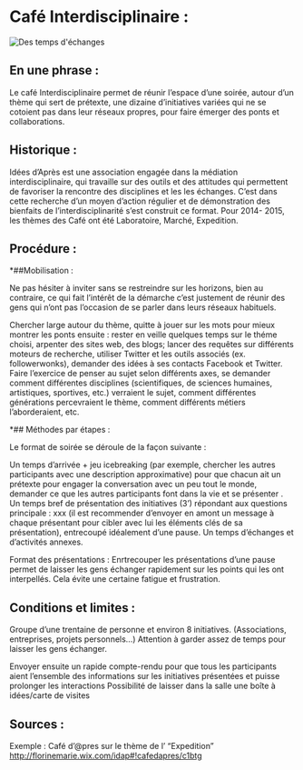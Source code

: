 # Café Interdisciplinaire : 

![Des temps d'échanges](https://static.wixstatic.com/media/b90427_14f7054cd34c40e98adfa9bc6195b1d4.jpg/v1/fill/w_960,h_540,al_c,q_90/b90427_14f7054cd34c40e98adfa9bc6195b1d4.jpg)

## En une phrase :

Le café Interdisciplinaire permet de réunir l’espace d’une soirée, autour d’un thème qui sert de prétexte, une dizaine d’initiatives variées qui ne se cotoient pas dans leur réseaux propres, pour faire émerger des ponts et collaborations.

## Historique :

Idées d’Après est une association engagée dans la médiation interdisciplinaire, qui travaille sur des outils et des attitudes qui permettent de favoriser la rencontre des disciplines et les les échanges. C’est dans cette recherche d’un moyen d’action régulier et de démonstration des bienfaits de l’interdisciplinarité s’est construit ce format. Pour 2014- 2015, les thèmes des Café ont été Laboratoire, Marché, Expedition.

## Procédure :

*##Mobilisation :

Ne pas hésiter à inviter sans se restreindre sur les horizons, bien au contraire, ce qui fait l’intérêt de la démarche c’est justement de réunir des gens qui n’ont pas l’occasion de se parler dans leurs réseaux habituels.

Chercher large autour du thème, quitte à jouer sur les mots pour mieux montrer les ponts ensuite : rester en veille quelques temps sur le théme choisi, arpenter des sites web, des blogs; lancer des requêtes sur différents moteurs de recherche, utiliser Twitter et les outils associés (ex. followerwonks), demander des idées à ses contacts Facebook et Twitter. Faire l’exercice de penser au sujet selon différents axes, se demander comment différentes disciplines (scientifiques, de sciences humaines, artistiques, sportives, etc.) verraient le sujet, comment différentes générations percevraient le thème, comment différents métiers l’aborderaient, etc.

*## Méthodes par étapes :

Le format de soirée se déroule de la façon suivante :

Un temps d’arrivée + jeu icebreaking (par exemple, chercher les autres participants avec une description approximative) pour que chacun ait un prétexte pour engager la conversation avec un peu tout le monde, demander ce que les autres participants font dans la vie et se présenter .
Un temps bref de présentation des initiatives (3’) répondant aux questions principale : xxx (il est recommender d’envoyer en amont un message à chaque présentant pour cibler avec lui les éléments clés de sa présentation), entrecoupé idéalement d’une pause.
Un temps d’échanges et d’activités annexes.

Format des présentations : 
Enrtrecouper les présentations d’une pause permet de laisser les gens échanger rapidement sur les points qui les ont interpellés. Cela évite une certaine fatigue et frustration.

## Conditions et limites : 

Groupe d’une trentaine de personne et environ 8 initiatives. (Associations, entreprises, projets personnels…)
Attention à garder assez de temps pour laisser les gens échanger.

Envoyer ensuite un rapide compte-rendu pour que tous les participants aient l’ensemble des informations sur les initiatives présentées et puisse prolonger les interactions
Possibilité de laisser dans la salle une boîte à idées/carte de visites



## Sources : 
Exemple : Café d’@pres sur le thème de l’ “Expedition” 
http://florinemarie.wix.com/idap#!cafedapres/c1btg

